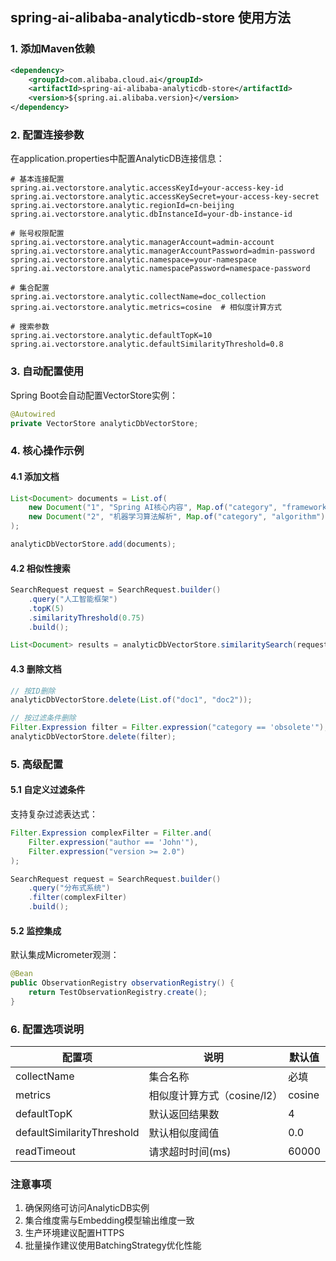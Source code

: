 ## spring-ai-alibaba-analyticdb-store 使用方法

### 1. 添加Maven依赖
```xml
<dependency>
    <groupId>com.alibaba.cloud.ai</groupId>
    <artifactId>spring-ai-alibaba-analyticdb-store</artifactId>
    <version>${spring.ai.alibaba.version}</version>
</dependency>
```

### 2. 配置连接参数
在application.properties中配置AnalyticDB连接信息：
```properties
# 基本连接配置
spring.ai.vectorstore.analytic.accessKeyId=your-access-key-id
spring.ai.vectorstore.analytic.accessKeySecret=your-access-key-secret
spring.ai.vectorstore.analytic.regionId=cn-beijing
spring.ai.vectorstore.analytic.dbInstanceId=your-db-instance-id

# 账号权限配置
spring.ai.vectorstore.analytic.managerAccount=admin-account
spring.ai.vectorstore.analytic.managerAccountPassword=admin-password
spring.ai.vectorstore.analytic.namespace=your-namespace
spring.ai.vectorstore.analytic.namespacePassword=namespace-password

# 集合配置
spring.ai.vectorstore.analytic.collectName=doc_collection
spring.ai.vectorstore.analytic.metrics=cosine  # 相似度计算方式

# 搜索参数
spring.ai.vectorstore.analytic.defaultTopK=10
spring.ai.vectorstore.analytic.defaultSimilarityThreshold=0.8
```

### 3. 自动配置使用
Spring Boot会自动配置VectorStore实例：
```java
@Autowired
private VectorStore analyticDbVectorStore;
```

### 4. 核心操作示例
#### 4.1 添加文档
```java
List<Document> documents = List.of(
    new Document("1", "Spring AI核心内容", Map.of("category", "framework")),
    new Document("2", "机器学习算法解析", Map.of("category", "algorithm"))
);

analyticDbVectorStore.add(documents);
```

#### 4.2 相似性搜索
```java
SearchRequest request = SearchRequest.builder()
    .query("人工智能框架")
    .topK(5)
    .similarityThreshold(0.75)
    .build();

List<Document> results = analyticDbVectorStore.similaritySearch(request);
```

#### 4.3 删除文档
```java
// 按ID删除
analyticDbVectorStore.delete(List.of("doc1", "doc2"));

// 按过滤条件删除
Filter.Expression filter = Filter.expression("category == 'obsolete'");
analyticDbVectorStore.delete(filter);
```

### 5. 高级配置
#### 5.1 自定义过滤条件
支持复杂过滤表达式：
```java
Filter.Expression complexFilter = Filter.and(
    Filter.expression("author == 'John'"), 
    Filter.expression("version >= 2.0")
);

SearchRequest request = SearchRequest.builder()
    .query("分布式系统")
    .filter(complexFilter)
    .build();
```

#### 5.2 监控集成
默认集成Micrometer观测：
```java
@Bean
public ObservationRegistry observationRegistry() {
    return TestObservationRegistry.create();
}
```

### 6. 配置选项说明
| 配置项 | 说明 | 默认值 |
|--------|------|--------|
| collectName | 集合名称 | 必填 |
| metrics | 相似度计算方式（cosine/l2） | cosine |
| defaultTopK | 默认返回结果数 | 4 |
| defaultSimilarityThreshold | 默认相似度阈值 | 0.0 |
| readTimeout | 请求超时时间(ms) | 60000 |

### 注意事项
1. 确保网络可访问AnalyticDB实例
2. 集合维度需与Embedding模型输出维度一致
3. 生产环境建议配置HTTPS
4. 批量操作建议使用BatchingStrategy优化性能